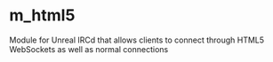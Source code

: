 m_html5
=======

Module for Unreal IRCd that allows clients to connect through HTML5 WebSockets as well as normal connections
